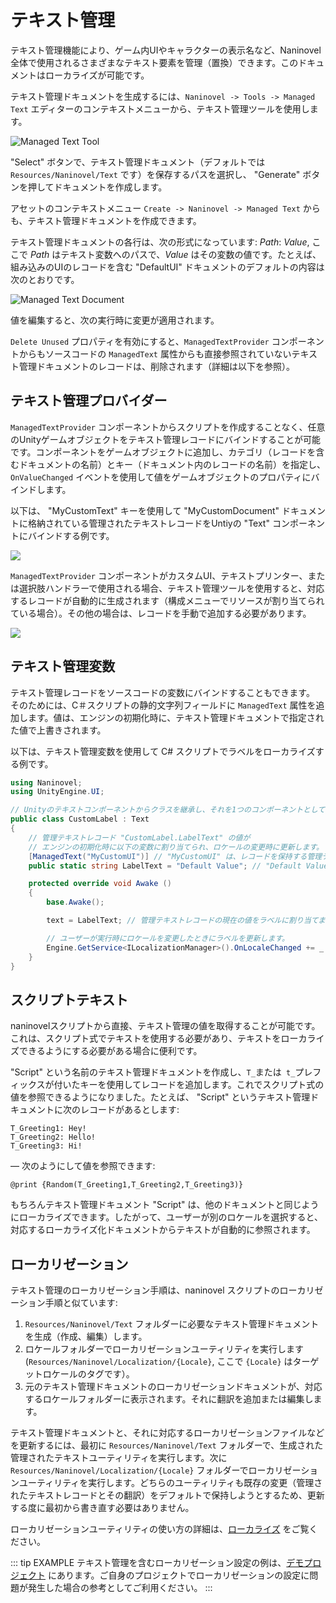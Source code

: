 # テキスト管理

テキスト管理機能により、ゲーム内UIやキャラクターの表示名など、Naninovel全体で使用されるさまざまなテキスト要素を管理（置換）できます。このドキュメントはローカライズが可能です。

テキスト管理ドキュメントを生成するには、`Naninovel -> Tools -> Managed Text` エディターのコンテキストメニューから、テキスト管理ツールを使用します。

![Managed Text Tool](https://i.gyazo.com/200680de85848f04a2eb51b063295c51.png)

"Select" ボタンで、テキスト管理ドキュメント（デフォルトでは `Resources/Naninovel/Text` です）を保存するパスを選択し、 "Generate" ボタンを押してドキュメントを作成します。

アセットのコンテキストメニュー `Create -> Naninovel -> Managed Text` からも、テキスト管理ドキュメントを作成できます。

テキスト管理ドキュメントの各行は、次の形式になっています: *Path*: *Value*, ここで *Path* はテキスト変数へのパスで、*Value* はその変数の値です。たとえば、組み込みのUIのレコードを含む "DefaultUI" ドキュメントのデフォルトの内容は次のとおりです。

![Managed Text Document](https://i.gyazo.com/ce57c700b77818f87aabb722f2f42b78.png)

値を編集すると、次の実行時に変更が適用されます。

 `Delete Unused` プロパティを有効にすると、`ManagedTextProvider` コンポーネントからもソースコードの `ManagedText` 属性からも直接参照されていないテキスト管理ドキュメントのレコードは、削除されます（詳細は以下を参照）。

## テキスト管理プロバイダー

 `ManagedTextProvider` コンポーネントからスクリプトを作成することなく、任意のUnityゲームオブジェクトをテキスト管理レコードにバインドすることが可能です。コンポーネントをゲームオブジェクトに追加し、カテゴリ（レコードを含むドキュメントの名前）とキー（ドキュメント内のレコードの名前）を指定し、 `OnValueChanged` イベントを使用して値をゲームオブジェクトのプロパティにバインドします。

以下は、 "MyCustomText" キーを使用して "MyCustomDocument" ドキュメントに格納されている管理されたテキストレコードをUntiyの "Text" コンポーネントにバインドする例です。

![](https://i.gyazo.com/f47a997052674341aa3133deeea1f1cf.png)

 `ManagedTextProvider` コンポーネントがカスタムUI、テキストプリンター、または選択肢ハンドラーで使用される場合、テキスト管理ツールを使用すると、対応するレコードが自動的に生成されます（構成メニューでリソースが割り当てられている場合）。その他の場合は、レコードを手動で追加する必要があります。

![](https://i.gyazo.com/cc2ad398d1ad716cca437913553eb09c.png)

## テキスト管理変数

テキスト管理レコードをソースコードの変数にバインドすることもできます。 そのためには、C＃スクリプトの静的文字列フィールドに `ManagedText` 属性を追加します。値は、エンジンの初期化時に、テキスト管理ドキュメントで指定された値で上書きされます。

以下は、テキスト管理変数を使用して C# スクリプトでラベルをローカライズする例です。

```csharp
using Naninovel;
using UnityEngine.UI;

// Unityのテキストコンポーネントからクラスを継承し、それを1つのコンポーネントとして使用できるようにします。
public class CustomLabel : Text
{
    // 管理テキストレコード "CustomLabel.LabelText" の値が
    // エンジンの初期化時に以下の変数に割り当てられ、ロケールの変更時に更新します。
    [ManagedText("MyCustomUI")] // "MyCustomUI" は、レコードを保持する管理テキストドキュメントの名前です。
    public static string LabelText = "Default Value"; // "Default Value" はレコードのデフォルト値です。

    protected override void Awake ()
    {
        base.Awake();

        text = LabelText; // 管理テキストレコードの現在の値をラベルに割り当てます。

        // ユーザーが実行時にロケールを変更したときにラベルを更新します。
        Engine.GetService<ILocalizationManager>().OnLocaleChanged += _ => text = LabelText;
    }
}
```

## スクリプトテキスト

naninovelスクリプトから直接、テキスト管理の値を取得することが可能です。これは、スクリプト式でテキストを使用する必要があり、テキストをローカライズできるようにする必要がある場合に便利です。

 "Script" という名前のテキスト管理ドキュメントを作成し、`T_`または` t_`プレフィックスが付いたキーを使用してレコードを追加します。これでスクリプト式の値を参照できるようになりました。たとえば、 "Script" というテキスト管理ドキュメントに次のレコードがあるとします:

```
T_Greeting1: Hey!
T_Greeting2: Hello!
T_Greeting3: Hi!
```

— 次のようにして値を参照できます:

```nani
@print {Random(T_Greeting1,T_Greeting2,T_Greeting3)}
```

もちろんテキスト管理ドキュメント "Script" は、他のドキュメントと同じようにローカライズできます。したがって、ユーザーが別のロケールを選択すると、対応するローカライズ化ドキュメントからテキストが自動的に参照されます。

## ローカリゼーション

テキスト管理のローカリゼーション手順は、naninovel スクリプトのローカリゼーション手順と似ています:

1. `Resources/Naninovel/Text` フォルダーに必要なテキスト管理ドキュメントを生成（作成、編集）します。
2. ロケールフォルダーでローカリゼーションユーティリティを実行します(`Resources/Naninovel/Localization/{Locale}`, ここで `{Locale}` はターゲットロケールのタグです）。
3. 元のテキスト管理ドキュメントのローカリゼーションドキュメントが、対応するロケールフォルダーに表示されます。それに翻訳を追加または編集します。

テキスト管理ドキュメントと、それに対応するローカリゼーションファイルなどを更新するには、最初に `Resources/Naninovel/Text` フォルダーで、生成された管理されたテキストユーティリティを実行します。次に `Resources/Naninovel/Localization/{Locale}` フォルダーでローカリゼーションユーティリティを実行します。どちらのユーティリティも既存の変更（管理されたテキストレコードとその翻訳）をデフォルトで保持しようとするため、更新する度に最初から書き直す必要はありません。

 ローカリゼーションユーティリティの使い方の詳細は、[ローカライズ](/ja/guide/localization) をご覧ください。

 ::: tip EXAMPLE
テキスト管理を含むローカリゼーション設定の例は、[デモプロジェクト](/ja/guide/getting-started#デモプロジェクト) にあります。ご自身のプロジェクトでローカリゼーションの設定に問題が発生した場合の参考としてご利用ください。
:::
